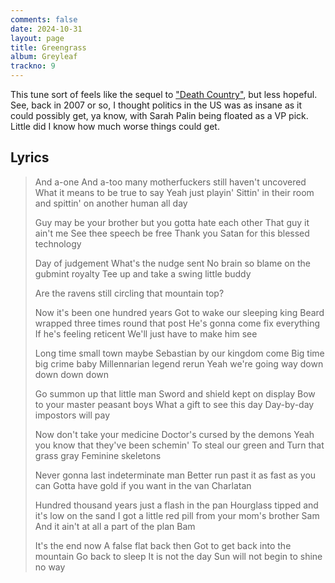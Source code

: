 ```yaml
---
comments: false
date: 2024-10-31
layout: page
title: Greengrass
album: Greyleaf
trackno: 9
---
```


<!-- <iframe width="560" height="315" src="https://www.youtube.com/embed/6libkwvjRlQ"
frameborder="0" allowfullscreen></iframe> -->

This tune sort of feels like the sequel to
["Death Country"](transitional-farms/death-country),
but less hopeful.
See, back in 2007 or so, I thought politics in the US was as insane as it could
possibly get, ya know, with Sarah Palin being floated as a VP pick.
Little did I know how much worse things could get.

## Lyrics

>And a-one
>And a-too many motherfuckers still haven't uncovered
>What it means to be true to say
>Yeah just playin'
>Sittin' in their room and spittin' on another human all day
>
>Guy may be your brother but you gotta hate each other
>That guy it ain't me
>See thee speech be free
>Thank you Satan for this blessed technology
>
>Day of judgement
>What's the nudge sent
>No brain so blame on the gubmint royalty
>Tee up and take a swing little buddy
>
>Are the ravens still circling that mountain top?
>
>Now it's been one hundred years
>Got to wake our sleeping king
>Beard wrapped three times round that post
>He's gonna come fix everything
>If he's feeling reticent
>We'll just have to make him see
>
>Long time small town maybe
>Sebastian by our kingdom come
>Big time big crime baby
>Millennarian legend rerun
>Yeah we're going way down down down down
>
>Go summon up that little man
>Sword and shield kept on display
>Bow to your master peasant boys
>What a gift to see this day
>Day-by-day impostors will pay
>
>Now don't take your medicine
>Doctor's cursed by the demons
>Yeah you know that they've been schemin'
>To steal our green and
>Turn that grass gray
>Feminine skeletons
>
>Never gonna last indeterminate man
>Better run past it as fast as you can
>Gotta have gold if you want in the van
>Charlatan
>
>Hundred thousand years just a flash in the pan
>Hourglass tipped and it's low on the sand
>I got a little red pill from your mom's brother Sam
>And it ain't at all a part of the plan
>Bam
>
>It's the end now
>A false flat back then
>Got to get back into the mountain
>Go back to sleep
>It is not the day
>Sun will not begin to shine no way
